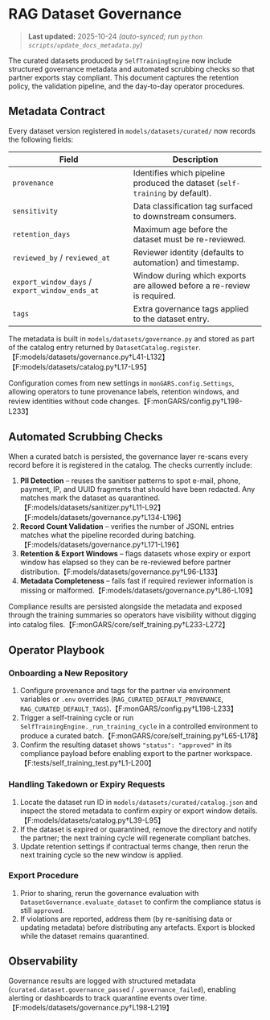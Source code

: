 # RAG Dataset Governance

> **Last updated:** 2025-10-24 _(auto-synced; run `python scripts/update_docs_metadata.py`)_

The curated datasets produced by `SelfTrainingEngine` now include structured
governance metadata and automated scrubbing checks so that partner exports stay
compliant. This document captures the retention policy, the validation pipeline,
and the day-to-day operator procedures.

## Metadata Contract

Every dataset version registered in `models/datasets/curated/` now records the
following fields:

| Field | Description |
| --- | --- |
| `provenance` | Identifies which pipeline produced the dataset (`self-training` by default). |
| `sensitivity` | Data classification tag surfaced to downstream consumers. |
| `retention_days` | Maximum age before the dataset must be re-reviewed. |
| `reviewed_by` / `reviewed_at` | Reviewer identity (defaults to automation) and timestamp. |
| `export_window_days` / `export_window_ends_at` | Window during which exports are allowed before a re-review is required. |
| `tags` | Extra governance tags applied to the dataset entry. |

The metadata is built in `models/datasets/governance.py` and stored as part of
the catalog entry returned by `DatasetCatalog.register`.【F:models/datasets/governance.py†L41-L132】【F:models/datasets/catalog.py†L17-L95】

Configuration comes from new settings in `monGARS.config.Settings`, allowing
operators to tune provenance labels, retention windows, and review identities
without code changes.【F:monGARS/config.py†L198-L233】

## Automated Scrubbing Checks

When a curated batch is persisted, the governance layer re-scans every record
before it is registered in the catalog. The checks currently include:

1. **PII Detection** – reuses the sanitiser patterns to spot e-mail, phone,
   payment, IP, and UUID fragments that should have been redacted. Any matches
   mark the dataset as quarantined.【F:models/datasets/sanitizer.py†L11-L92】【F:models/datasets/governance.py†L134-L196】
2. **Record Count Validation** – verifies the number of JSONL entries matches
   what the pipeline recorded during batching.【F:models/datasets/governance.py†L171-L196】
3. **Retention & Export Windows** – flags datasets whose expiry or export window
   has elapsed so they can be re-reviewed before partner distribution.【F:models/datasets/governance.py†L96-L133】
4. **Metadata Completeness** – fails fast if required reviewer information is
   missing or malformed.【F:models/datasets/governance.py†L86-L109】

Compliance results are persisted alongside the metadata and exposed through the
training summaries so operators have visibility without digging into catalog
files.【F:monGARS/core/self_training.py†L233-L272】

## Operator Playbook

### Onboarding a New Repository

1. Configure provenance and tags for the partner via environment variables or
   `.env` overrides (`RAG_CURATED_DEFAULT_PROVENANCE`,
   `RAG_CURATED_DEFAULT_TAGS`).【F:monGARS/config.py†L198-L233】
2. Trigger a self-training cycle or run `SelfTrainingEngine._run_training_cycle`
   in a controlled environment to produce a curated batch.【F:monGARS/core/self_training.py†L65-L178】
3. Confirm the resulting dataset shows `"status": "approved"` in its compliance
   payload before enabling export to the partner workspace.【F:tests/self_training_test.py†L1-L200】

### Handling Takedown or Expiry Requests

1. Locate the dataset run ID in `models/datasets/curated/catalog.json` and
   inspect the stored metadata to confirm expiry or export window details.【F:models/datasets/catalog.py†L39-L95】
2. If the dataset is expired or quarantined, remove the directory and notify the
   partner; the next training cycle will regenerate compliant batches.
3. Update retention settings if contractual terms change, then rerun the next
   training cycle so the new window is applied.

### Export Procedure

1. Prior to sharing, rerun the governance evaluation with
   `DatasetGovernance.evaluate_dataset` to confirm the compliance status is
   still `approved`.
2. If violations are reported, address them (by re-sanitising data or updating
   metadata) before distributing any artefacts. Export is blocked while the
   dataset remains quarantined.

## Observability

Governance results are logged with structured metadata
(`curated.dataset.governance_passed` / `.governance_failed`), enabling alerting
or dashboards to track quarantine events over time.【F:models/datasets/governance.py†L198-L219】
